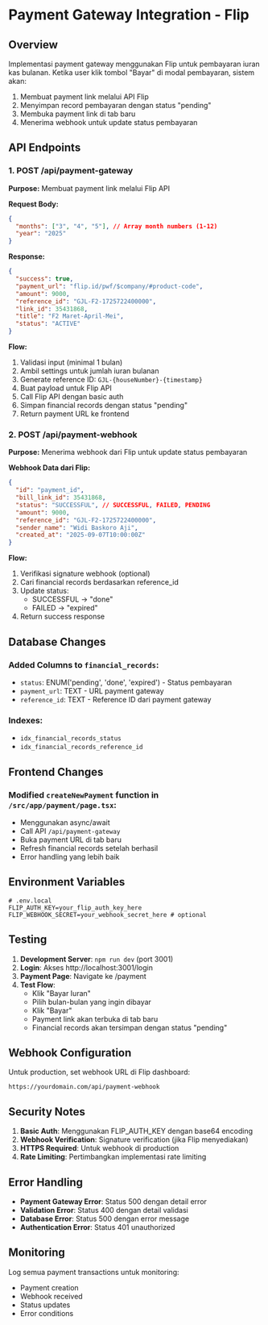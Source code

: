 # Payment Gateway Integration - Flip

## Overview
Implementasi payment gateway menggunakan Flip untuk pembayaran iuran kas bulanan. Ketika user klik tombol "Bayar" di modal pembayaran, sistem akan:

1. Membuat payment link melalui API Flip
2. Menyimpan record pembayaran dengan status "pending" 
3. Membuka payment link di tab baru
4. Menerima webhook untuk update status pembayaran

## API Endpoints

### 1. POST /api/payment-gateway
**Purpose:** Membuat payment link melalui Flip API

**Request Body:**
```json
{
  "months": ["3", "4", "5"], // Array month numbers (1-12)
  "year": "2025"
}
```

**Response:**
```json
{
  "success": true,
  "payment_url": "flip.id/pwf/$company/#product-code",
  "amount": 9000,
  "reference_id": "GJL-F2-1725722400000",
  "link_id": 35431868,
  "title": "F2 Maret-April-Mei",
  "status": "ACTIVE"
}
```

**Flow:**
1. Validasi input (minimal 1 bulan)
2. Ambil settings untuk jumlah iuran bulanan
3. Generate reference ID: `GJL-{houseNumber}-{timestamp}`
4. Buat payload untuk Flip API
5. Call Flip API dengan basic auth
6. Simpan financial records dengan status "pending"
7. Return payment URL ke frontend

### 2. POST /api/payment-webhook
**Purpose:** Menerima webhook dari Flip untuk update status pembayaran

**Webhook Data dari Flip:**
```json
{
  "id": "payment_id",
  "bill_link_id": 35431868,
  "status": "SUCCESSFUL", // SUCCESSFUL, FAILED, PENDING
  "amount": 9000,
  "reference_id": "GJL-F2-1725722400000",
  "sender_name": "Widi Baskoro Aji",
  "created_at": "2025-09-07T10:00:00Z"
}
```

**Flow:**
1. Verifikasi signature webhook (optional)
2. Cari financial records berdasarkan reference_id
3. Update status:
   - SUCCESSFUL → "done"
   - FAILED → "expired"
4. Return success response

## Database Changes

### Added Columns to `financial_records`:
- `status`: ENUM('pending', 'done', 'expired') - Status pembayaran
- `payment_url`: TEXT - URL payment gateway
- `reference_id`: TEXT - Reference ID dari payment gateway

### Indexes:
- `idx_financial_records_status`
- `idx_financial_records_reference_id`

## Frontend Changes

### Modified `createNewPayment` function in `/src/app/payment/page.tsx`:
- Menggunakan async/await
- Call API `/api/payment-gateway`
- Buka payment URL di tab baru
- Refresh financial records setelah berhasil
- Error handling yang lebih baik

## Environment Variables

```env
# .env.local
FLIP_AUTH_KEY=your_flip_auth_key_here
FLIP_WEBHOOK_SECRET=your_webhook_secret_here # optional
```

## Testing

1. **Development Server**: `npm run dev` (port 3001)
2. **Login**: Akses http://localhost:3001/login
3. **Payment Page**: Navigate ke /payment
4. **Test Flow**:
   - Klik "Bayar Iuran"
   - Pilih bulan-bulan yang ingin dibayar
   - Klik "Bayar"
   - Payment link akan terbuka di tab baru
   - Financial records akan tersimpan dengan status "pending"

## Webhook Configuration

Untuk production, set webhook URL di Flip dashboard:
```
https://yourdomain.com/api/payment-webhook
```

## Security Notes

1. **Basic Auth**: Menggunakan FLIP_AUTH_KEY dengan base64 encoding
2. **Webhook Verification**: Signature verification (jika Flip menyediakan)
3. **HTTPS Required**: Untuk webhook di production
4. **Rate Limiting**: Pertimbangkan implementasi rate limiting

## Error Handling

- **Payment Gateway Error**: Status 500 dengan detail error
- **Validation Error**: Status 400 dengan detail validasi
- **Database Error**: Status 500 dengan error message
- **Authentication Error**: Status 401 unauthorized

## Monitoring

Log semua payment transactions untuk monitoring:
- Payment creation
- Webhook received
- Status updates
- Error conditions
